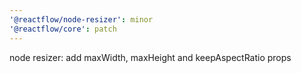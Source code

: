 ```yaml
---
'@reactflow/node-resizer': minor
'@reactflow/core': patch
---
```


node resizer: add maxWidth, maxHeight and keepAspectRatio props
